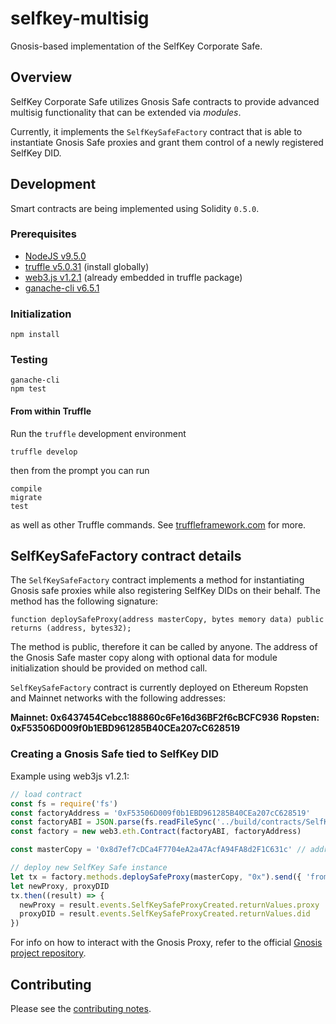 # selfkey-multisig

Gnosis-based implementation of the SelfKey Corporate Safe.

<!-- * `develop` — [![CircleCI]({{circleci-badge-develop-link}})]({{circleci-project-develop-link}})
* `master` — [![CircleCI]({{circleci-badge-master-link}})]({{circleci-project-master-link}}) -->

## Overview

SelfKey Corporate Safe utilizes Gnosis Safe contracts to provide advanced multisig functionality that can be
extended via _modules_.

Currently, it implements the `SelfKeySafeFactory` contract that is able to instantiate Gnosis Safe proxies
and grant them control of a newly registered SelfKey DID.


## Development

Smart contracts are being implemented using Solidity `0.5.0`.

### Prerequisites

* [NodeJS v9.5.0](htps://nodejs.org)
* [truffle v5.0.31](http://truffleframework.com/) (install globally)
* [web3.js v1.2.1](https://github.com/ethereum/web3.js/) (already embedded in truffle package)
* [ganache-cli v6.5.1](https://github.com/trufflesuite/ganache-cli)

### Initialization

    npm install

### Testing

    ganache-cli
    npm test

#### From within Truffle

Run the `truffle` development environment

    truffle develop

then from the prompt you can run

    compile
    migrate
    test

as well as other Truffle commands. See [truffleframework.com](http://truffleframework.com) for more.

## SelfKeySafeFactory contract details

The `SelfKeySafeFactory` contract implements a method for instantiating Gnosis safe proxies while also
registering SelfKey DIDs on their behalf. The method has the following signature:

```Solidity
function deploySafeProxy(address masterCopy, bytes memory data) public returns (address, bytes32);
```

The method is public, therefore it can be called by anyone. The address of the Gnosis Safe master copy along with optional data for module initialization should be provided on method call.

`SelfKeySafeFactory` contract is currently deployed on Ethereum Ropsten and Mainnet networks with the following addresses:

**Mainnet: 0x6437454Cebcc188860c6Fe16d36BF2f6cBCFC936**
**Ropsten: 0xF53506D009f0b1EBD961285B40CEa207cC628519**

### Creating a Gnosis Safe tied to SelfKey DID

Example using web3js v1.2.1:

```JavaScript
// load contract
const fs = require('fs')
const factoryAddress = '0xF53506D009f0b1EBD961285B40CEa207cC628519'
const factoryABI = JSON.parse(fs.readFileSync('../build/contracts/SelfKeySafeFactory.json')).abi
const factory = new web3.eth.Contract(factoryABI, factoryAddress)

const masterCopy = '0x8d7ef7cDCa4F7704eA2a47AcfA94FA8d2F1C631c' // address of deployed Gnosis master copy

// deploy new SelfKey Safe instance
let tx = factory.methods.deploySafeProxy(masterCopy, "0x").send({ 'from': '0x55f8F83cc3641b0558E896CD4E042757a7fD5B83' })
let newProxy, proxyDID
tx.then((result) => {
  newProxy = result.events.SelfKeySafeProxyCreated.returnValues.proxy
  proxyDID = result.events.SelfKeySafeProxyCreated.returnValues.did
})
```

For info on how to interact with the Gnosis Proxy, refer to the official [Gnosis project repository](https://github.com/gnosis/safe-contracts/tree/v1.0.0).

## Contributing

Please see the [contributing notes](CONTRIBUTING.md).
